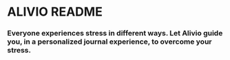 # ALIVIO README


### Everyone experiences stress in different ways. Let Alivio guide you, in a personalized journal experience, to overcome your stress.